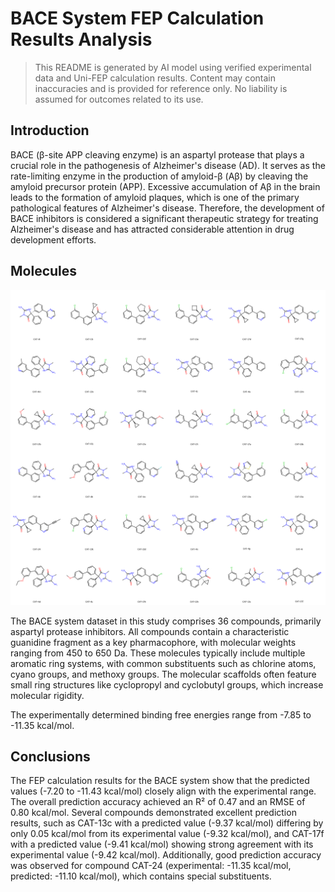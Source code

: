 # BACE System FEP Calculation Results Analysis

> This README is generated by AI model using verified experimental data and Uni-FEP calculation results. Content may contain inaccuracies and is provided for reference only. No liability is assumed for outcomes related to its use.

## Introduction

BACE (β-site APP cleaving enzyme) is an aspartyl protease that plays a crucial role in the pathogenesis of Alzheimer's disease (AD). It serves as the rate-limiting enzyme in the production of amyloid-β (Aβ) by cleaving the amyloid precursor protein (APP). Excessive accumulation of Aβ in the brain leads to the formation of amyloid plaques, which is one of the primary pathological features of Alzheimer's disease. Therefore, the development of BACE inhibitors is considered a significant therapeutic strategy for treating Alzheimer's disease and has attracted considerable attention in drug development efforts.

## Molecules

![Molecular structures of representative compounds](mol_grid.png)

The BACE system dataset in this study comprises 36 compounds, primarily aspartyl protease inhibitors. All compounds contain a characteristic guanidine fragment as a key pharmacophore, with molecular weights ranging from 450 to 650 Da. These molecules typically include multiple aromatic ring systems, with common substituents such as chlorine atoms, cyano groups, and methoxy groups. The molecular scaffolds often feature small ring structures like cyclopropyl and cyclobutyl groups, which increase molecular rigidity.

The experimentally determined binding free energies range from -7.85 to -11.35 kcal/mol.

## Conclusions

The FEP calculation results for the BACE system show that the predicted values (-7.20 to -11.43 kcal/mol) closely align with the experimental range. The overall prediction accuracy achieved an R² of 0.47 and an RMSE of 0.80 kcal/mol. Several compounds demonstrated excellent prediction results, such as CAT-13c with a predicted value (-9.37 kcal/mol) differing by only 0.05 kcal/mol from its experimental value (-9.32 kcal/mol), and CAT-17f with a predicted value (-9.41 kcal/mol) showing strong agreement with its experimental value (-9.42 kcal/mol). Additionally, good prediction accuracy was observed for compound CAT-24 (experimental: -11.35 kcal/mol, predicted: -11.10 kcal/mol), which contains special substituents. 